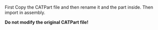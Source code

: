 First Copy the CATPart file and then rename it and the part inside. Then import in assembly.

**Do not modify the original CATPart file!**